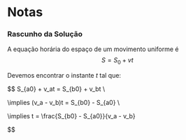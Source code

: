 # Notas

### Rascunho da Solução

A equação horária do espaço de um movimento uniforme é $$S = S_0+vt$$

Devemos encontrar o instante $t$ tal que:

$$
S_{a0} + v_at = S_{b0} + v_bt \\

\implies (v_a - v_b)t = S_{b0} - S_{a0} \\

\implies t = \frac{S_{b0} - S_{a0}}{v_a - v_b}

$$